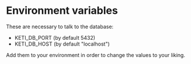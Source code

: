# Environment variables

These are necessary to talk to the database:

- KETI_DB_PORT (by default 5432)
- KETI_DB_HOST (by default "localhost")

Add them to your environment in order to change the values to your liking.
